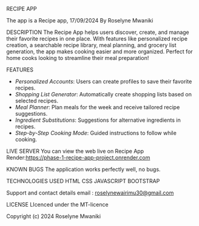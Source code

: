 RECIPE APP

The app is a Recipe app, 17/09/2024
By Roselyne Mwaniki

DESCRIPTION
The Recipe App helps users discover, create, and manage their favorite recipes in one place. With features like personalized recipe creation, a searchable recipe library, meal planning, and grocery list generation, the app makes cooking easier and more organized. Perfect for home cooks looking to streamline their meal preparation!

FEATURES
- *Personalized Accounts*: Users can create profiles to save their favorite recipes.
- *Shopping List Generator*: Automatically create shopping lists based on selected recipes.
- *Meal Planner*: Plan meals for the week and receive tailored recipe suggestions.
- *Ingredient Substitutions*: Suggestions for alternative ingredients in recipes.
- *Step-by-Step Cooking Mode*: Guided instructions to follow while cooking.
  
LIVE SERVER
You can view the web live on Recipe App
Render:https://phase-1-recipe-app-project.onrender.com

KNOWN BUGS
The application works perfectly well, no bugs.

TECHNOLOGIES USED
HTML
CSS
JAVASCRIPT
BOOTSTRAP

Support and contact details
email : roselynewairimu30@gmail.com

LICENSE
LIcenced under the MT-licence

Copyright (c) 2024 Roselyne Mwaniki
